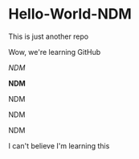 # Hello-World-NDM
This is just another repo

Wow, we're learning GitHub


*NDM*

**NDM**

NDM

NDM

NDM

I can't believe I'm learning this
